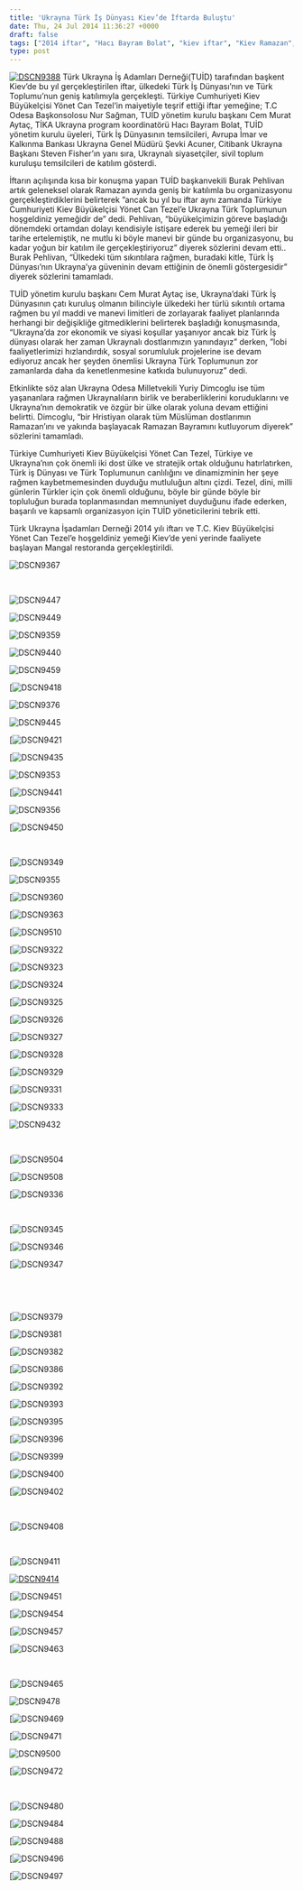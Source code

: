 ```yaml
---
title: 'Ukrayna Türk İş Dünyası Kiev’de İftarda Buluştu'
date: Thu, 24 Jul 2014 11:36:27 +0000
draft: false
tags: ["2014 iftar", "Hacı Bayram Bolat", "kiev iftar", "Kiev Ramazan", "Mangal Restoran Kiev", "nur sağman", "Odesa", "Şevki Acuner", "Steven Fisher", "TİKA Ukrayna", "TUİD", "TUİD (Türk Ukrayna İşadamları Derneği)", "Ukrayna Türk İş Dünyası", "Yönet Can Tezel"]
type: post
---
```


[![DSCN9388](https://burakpehlivan.org/wp-content/uploads/2014/07/DSCN9388.jpg)](https://burakpehlivan.org/wp-content/uploads/2014/07/DSCN9388.jpg)
Türk Ukrayna İş Adamları Derneği(TUİD) tarafından başkent Kiev’de bu yıl gerçekleştirilen iftar, ülkedeki Türk İş Dünyası’nın ve Türk Toplumu’nun geniş katılımıyla gerçekleşti. Türkiye Cumhuriyeti Kiev Büyükelçisi Yönet Can Tezel’in maiyetiyle teşrif ettiği iftar yemeğine; T.C Odesa Başkonsolosu Nur Sağman, TUİD yönetim kurulu başkanı Cem Murat Aytaç, TİKA Ukrayna program koordinatörü Hacı Bayram Bolat, TUİD yönetim kurulu üyeleri, Türk İş Dünyasının temsilcileri, Avrupa İmar ve Kalkınma Bankası Ukrayna Genel Müdürü Şevki Acuner, Citibank Ukrayna Başkanı Steven Fisher’ın yanı sıra, Ukraynalı siyasetçiler, sivil toplum kuruluşu temsilcileri de katılım gösterdi.

İftarın açılışında kısa bir konuşma yapan TUİD başkanvekili Burak Pehlivan artık geleneksel olarak Ramazan ayında geniş bir katılımla bu organizasyonu gerçekleştirdiklerini belirterek ”ancak bu yıl bu iftar aynı zamanda Türkiye Cumhuriyeti Kiev Büyükelçisi Yönet Can Tezel’e Ukrayna Türk Toplumunun hoşgeldiniz yemeğidir de” dedi. Pehlivan, “büyükelçimizin göreve başladığı dönemdeki ortamdan dolayı kendisiyle istişare ederek bu yemeği ileri bir tarihe ertelemiştik, ne mutlu ki böyle manevi bir günde bu organizasyonu, bu kadar yoğun bir katılım ile gerçekleştiriyoruz” diyerek sözlerini devam etti.. Burak Pehlivan, “Ülkedeki tüm sıkıntılara rağmen, buradaki kitle, Türk İş Dünyası’nın Ukrayna’ya güveninin devam ettiğinin de önemli göstergesidir” diyerek sözlerini tamamladı.

TUİD yönetim kurulu başkanı Cem Murat Aytaç ise, Ukrayna’daki Türk İş Dünyasının çatı kuruluş olmanın bilinciyle ülkedeki her türlü sıkıntılı ortama rağmen bu yıl maddi ve manevi limitleri de zorlayarak faaliyet planlarında herhangi bir değişikliğe gitmediklerini belirterek başladığı konuşmasında, “Ukrayna’da zor ekonomik ve siyasi koşullar yaşanıyor ancak biz Türk İş dünyası olarak her zaman Ukraynalı dostlarımızın yanındayız” derken, ”lobi faaliyetlerimizi hızlandırdık, sosyal sorumluluk projelerine ise devam ediyoruz ancak her şeyden önemlisi Ukrayna Türk Toplumunun zor zamanlarda daha da kenetlenmesine katkıda bulunuyoruz” dedi.

Etkinlikte söz alan Ukrayna Odesa Milletvekili Yuriy Dimcoglu ise tüm yaşananlara rağmen Ukraynalıların birlik ve beraberliklerini koruduklarını ve Ukrayna’nın demokratik ve özgür bir ülke olarak yoluna devam ettiğini belirtti. Dimcoglu, “bir Hristiyan olarak tüm Müslüman dostlarımın Ramazan’ını ve yakında başlayacak Ramazan Bayramını kutluyorum diyerek” sözlerini tamamladı.

Türkiye Cumhuriyeti Kiev Büyükelçisi Yönet Can Tezel, Türkiye ve Ukrayna’nın çok önemli iki dost ülke ve stratejik ortak olduğunu hatırlatırken, Türk iş Dünyası ve Türk Toplumunun canlılığını ve dinamizminin her şeye rağmen kaybetmemesinden duyduğu mutluluğun altını çizdi. Tezel, dini, milli günlerin Türkler için çok önemli olduğunu, böyle bir günde böyle bir topluluğun burada toplanmasından memnuniyet duyduğunu ifade ederken, başarılı ve kapsamlı organizasyon için TUİD yöneticilerini tebrik etti.

Türk Ukrayna İşadamları Derneği 2014 yılı iftarı ve T.C. Kiev Büyükelçisi Yönet Can Tezel’e hoşgeldiniz yemeği Kiev’de yeni yerinde faaliyete başlayan Mangal restoranda gerçekleştirildi.

![DSCN9367](https://burakpehlivan.org/tuid_images/DSCN9367.jpg)

 

![DSCN9447](https://burakpehlivan.org/tuid_images/DSCN9447.jpg)

![DSCN9449](https://burakpehlivan.org/tuid_images/DSCN9449.jpg)

![DSCN9359](https://burakpehlivan.org/tuid_images/DSCN9359.jpg)

![DSCN9440](https://burakpehlivan.org/tuid_images/DSCN9440.jpg)

![DSCN9459](https://burakpehlivan.org/tuid_images/DSCN9459.jpg)

[![DSCN9418](https://burakpehlivan.org/tuid_images/DSCN9418.jpg)

![DSCN9376](https://burakpehlivan.org/tuid_images/DSCN9376.jpg)

![DSCN9445](https://burakpehlivan.org/tuid_images/DSCN9445.jpg)

[![DSCN9421](https://burakpehlivan.org/tuid_images/DSCN9421.jpg)

[![DSCN9435](https://burakpehlivan.org/tuid_images/DSCN9435.jpg)

![DSCN9353](https://burakpehlivan.org/tuid_images/DSCN9353.jpg)

[![DSCN9441](https://burakpehlivan.org/tuid_images/DSCN9441.jpg)

![DSCN9356](https://burakpehlivan.org/tuid_images/DSCN9356.jpg)

[![DSCN9450](https://burakpehlivan.org/tuid_images/DSCN9450.jpg)

 

[![DSCN9349](https://burakpehlivan.org/tuid_images/DSCN9349.jpg)

![DSCN9355](https://burakpehlivan.org/tuid_images/DSCN9355.jpg)

[![DSCN9360](https://burakpehlivan.org/tuid_images/DSCN9360.jpg)

[![DSCN9363](https://burakpehlivan.org/tuid_images/DSCN9363.jpg)

[![DSCN9510](https://burakpehlivan.org/tuid_images/DSCN9510.jpg)

[![DSCN9322](https://burakpehlivan.org/tuid_images/DSCN9322.jpg)

[![DSCN9323](https://burakpehlivan.org/tuid_images/DSCN9323.jpg)

[![DSCN9324](https://burakpehlivan.org/tuid_images/DSCN9324.jpg)

[![DSCN9325](https://burakpehlivan.org/tuid_images/DSCN9325.jpg)

[![DSCN9326](https://burakpehlivan.org/tuid_images/DSCN9326.jpg)

[![DSCN9327](https://burakpehlivan.org/tuid_images/DSCN9327.jpg)

[![DSCN9328](https://burakpehlivan.org/tuid_images/DSCN9328.jpg)

[![DSCN9329](https://burakpehlivan.org/tuid_images/DSCN9329.jpg)

[![DSCN9331](https://burakpehlivan.org/tuid_images/DSCN9331.jpg)

[![DSCN9333](https://burakpehlivan.org/tuid_images/DSCN9333.jpg)

![DSCN9432](https://burakpehlivan.org/tuid_images/DSCN9432.jpg)

 

[![DSCN9504](https://burakpehlivan.org/tuid_images/DSCN9504.jpg)

[![DSCN9508](https://burakpehlivan.org/tuid_images/DSCN9508.jpg)

[![DSCN9336](https://burakpehlivan.org/tuid_images/DSCN9336.jpg)

 

[![DSCN9345](https://burakpehlivan.org/tuid_images/DSCN9345.jpg)

[![DSCN9346](https://burakpehlivan.org/tuid_images/DSCN9346.jpg)

[![DSCN9347](https://burakpehlivan.org/tuid_images/DSCN9347.jpg)

 

 

[![DSCN9379](https://burakpehlivan.org/tuid_images/DSCN9379.jpg)

[![DSCN9381](https://burakpehlivan.org/tuid_images/DSCN9381.jpg)

[![DSCN9382](https://burakpehlivan.org/tuid_images/DSCN9382.jpg)

[![DSCN9386](https://burakpehlivan.org/tuid_images/DSCN9386.jpg)

[![DSCN9392](https://burakpehlivan.org/tuid_images/DSCN9392.jpg)

[![DSCN9393](https://burakpehlivan.org/tuid_images/DSCN9393.jpg)

[![DSCN9395](https://burakpehlivan.org/tuid_images/DSCN9395.jpg)

[![DSCN9396](https://burakpehlivan.org/tuid_images/DSCN9396.jpg)

[![DSCN9399](https://burakpehlivan.org/tuid_images/DSCN9399.jpg)

[![DSCN9400](https://burakpehlivan.org/tuid_images/DSCN9400.jpg)

[![DSCN9402](https://burakpehlivan.org/tuid_images/DSCN9402.jpg)

 

[![DSCN9408](https://burakpehlivan.org/tuid_images/DSCN9408.jpg)

 

[![DSCN9411](https://burakpehlivan.org/tuid_images/DSCN9411.jpg)

[![DSCN9414](https://burakpehlivan.org/tuid_images/DSCN9414.jpg)
](https://burakpehlivan.org/tuid_images/DSCN9414.jpg) 

[![DSCN9451](https://burakpehlivan.org/tuid_images/DSCN9451.jpg)

[![DSCN9454](https://burakpehlivan.org/tuid_images/DSCN9454.jpg)

[![DSCN9457](https://burakpehlivan.org/tuid_images/DSCN9457.jpg)

[![DSCN9463](https://burakpehlivan.org/tuid_images/DSCN9463.jpg)

 

[![DSCN9465](https://burakpehlivan.org/tuid_images/DSCN9465.jpg)

![DSCN9478](https://burakpehlivan.org/tuid_images/DSCN9478.jpg)

[![DSCN9469](https://burakpehlivan.org/tuid_images/DSCN9469.jpg)

[![DSCN9471](https://burakpehlivan.org/tuid_images/DSCN9471.jpg)

![DSCN9500](https://burakpehlivan.org/tuid_images/DSCN9500.jpg)

[![DSCN9472](https://burakpehlivan.org/tuid_images/DSCN9472.jpg)

 

[![DSCN9480](https://burakpehlivan.org/tuid_images/DSCN9480.jpg)

[![DSCN9484](https://burakpehlivan.org/tuid_images/DSCN9484.jpg)

[![DSCN9488](https://burakpehlivan.org/tuid_images/DSCN9488.jpg)

[![DSCN9496](https://burakpehlivan.org/tuid_images/DSCN9496.jpg)

[![DSCN9497](https://burakpehlivan.org/tuid_images/DSCN9497.jpg)

